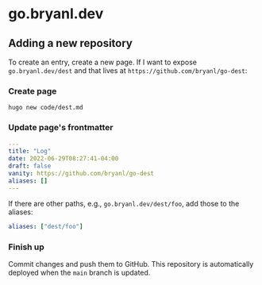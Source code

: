 # go.bryanl.dev

## Adding a new repository

To create an entry, create a new page. If I want to expose `go.bryanl.dev/dest` and that
lives at `https://github.com/bryanl/go-dest`:

### Create page

`hugo new code/dest.md`

### Update page's frontmatter

```yaml
---
title: "Log"
date: 2022-06-29T08:27:41-04:00
draft: false
vanity: https://github.com/bryanl/go-dest
aliases: []
---
```

If there are other paths, e.g., `go.bryanl.dev/dest/foo`, add those to the aliases:

```yaml
aliases: ["dest/foo"]
```

### Finish up

Commit changes and push them to GitHub. This repository is automatically deployed when
the `main` branch is updated.
